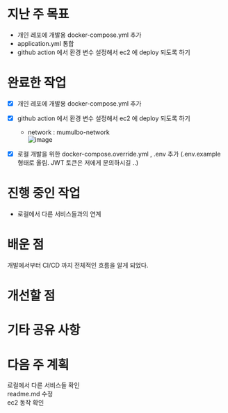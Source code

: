 # 지난 주 목표 
- 개인 레포에 개발용 docker-compose.yml 추가
- application.yml 통합 
- github action 에서 환경 변수 설정해서 ec2 에 deploy 되도록 하기



# 완료한 작업
- [X] 개인 레포에 개발용 docker-compose.yml 추가 
- [X] github action 에서 환경 변수 설정해서 ec2 에 deploy 되도록 하기
    - network : mumulbo-network     
      ![image](https://github.com/user-attachments/assets/8f4f83ff-6284-4ab2-8b8d-67869f50fcfe)

- [X] 로컬 개발을 위한 docker-compose.override.yml , .env 추가 (.env.example 형태로 올림. JWT 토큰은 저에게 문의하시길 ..)
 


# 진행 중인 작업
- 로컬에서 다른 서비스들과의 연계 
 
 
# 배운 점
개발에서부터 CI/CD 까지 전체적인 흐름을 알게 되었다.         

 
# 개선할 점


 
# 기타 공유 사항


 
# 다음 주 계획
로컬에서 다른 서비스들 확인  
readme.md 수정             
ec2 동작 확인 
